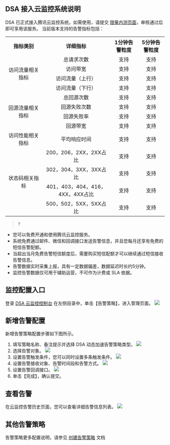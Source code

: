 ## DSA 接入云监控系统说明

DSA 已正式接入腾讯云监控系统，如需使用，请提交 [限量内测页面](https://cloud.tencent.com/apply/p/abe6aep8pn)，审核通过后即可享用该服务。
当前版本支持的告警指标包括：

<table style="display:table;">
	<tbody>
		<tr>
			<th colspan="1" style="text-align: center;width: 100px;"> 指标类别 </th>
			<th colspan="1" style="text-align: center"> 详细指标 </th>
			<th colspan="1" style="text-align: center"> 1分钟告警粒度 </th>
			<th colspan="1" style="text-align: center"> 5分钟告警粒度 </th>
		</tr>
		<tr>
			<td rowspan="4" style="text-align: center;width: 100px;"> 访问流量相关指标 </td>
			<td colspan="1" style="text-align: center"> 总请求次数 </td>
			<td colspan="1" style="text-align: center"> 支持 </td>
			<td colspan="1" style="text-align: center"> 支持 </td>
		</tr>
		<tr>
			<td colspan="1" style="text-align: center"> 访问带宽 </td>
			<td colspan="1" style="text-align: center"> 支持 </td>
			<td colspan="1" style="text-align: center"> 支持 </td>
		</tr>
		<tr>
			<td colspan="1" style="text-align: center"> 访问流量（上行） </td>
			<td colspan="1" style="text-align: center"> 支持 </td>
			<td colspan="1" style="text-align: center"> 支持 </td>
		</tr>
		<tr>
			<td colspan="1" style="text-align: center"> 访问流量（下行） </td>
			<td colspan="1" style="text-align: center"> 支持 </td>
			<td colspan="1" style="text-align: center"> 支持 </td>
		</tr>
		<tr>
			<td rowspan="4" style="text-align: center;width: 100px;"> 回源流量相关指标 </td>
			<td colspan="1" style="text-align: center"> 总回源次数 </td>
			<td colspan="1" style="text-align: center"> 支持 </td>
			<td colspan="1" style="text-align: center"> 支持 </td>
		</tr>
		<tr>
			<td colspan="1" style="text-align: center"> 回源失败次数 </td>
			<td colspan="1" style="text-align: center"> 支持 </td>
			<td colspan="1" style="text-align: center"> 支持 </td>
		</tr>
		<tr>
			<td colspan="1" style="text-align: center"> 回源失败率 </td>
			<td colspan="1" style="text-align: center"> 支持 </td>
			<td colspan="1" style="text-align: center"> 支持 </td>
		</tr>
		<tr>
			<td colspan="1" style="text-align: center"> 回源带宽 </td>
			<td colspan="1" style="text-align: center"> 支持 </td>
			<td colspan="1" style="text-align: center"> 支持 </td>
		</tr>
		<tr>
			<td rowspan="1" style="text-align: center;width: 100px;"> 访问性能相关指标 </td>
			<td colspan="1" style="text-align: center"> 平均响应时间 </td>
			<td colspan="1" style="text-align: center"> 支持 </td>
			<td colspan="1" style="text-align: center"> 支持 </td>
		</tr>
		<tr>
			<td rowspan="4" style="text-align: center;width: 100px;"> 状态码相关指标 </td>
			<td colspan="1" style="text-align: center"> 200，206，2XX，2XX占比 </td>
			<td colspan="1" style="text-align: center"> 支持 </td>
			<td colspan="1" style="text-align: center"> 支持 </td>
		</tr>
		<tr>
			<td colspan="1" style="text-align: center"> 302，304，3XX，3XX占比 </td>
			<td colspan="1" style="text-align: center"> 支持 </td>
			<td colspan="1" style="text-align: center"> 支持 </td>
		</tr>
		<tr>
			<td colspan="1" style="text-align: center"> 401，403，404，416，4XX，4XX占比 </td>
			<td colspan="1" style="text-align: center"> 支持 </td>
			<td colspan="1" style="text-align: center"> 支持 </td>
		</tr>
		<tr>
			<td colspan="1" style="text-align: center"> 500，502，5XX，5XX占比 </td>
			<td colspan="1" style="text-align: center"> 支持 </td>
			<td colspan="1" style="text-align: center"> 支持 </td>
		</tr>
	</tbody>
</table>

>? 
- 您可以免费开通和使用腾讯云监控服务。
- 系统免费通过邮件、微信和回调接口发送告警信息，并且您每月还享有免费的短信告警配额。
- 当超出当月免费告警短信额度后，需要购买短信配额才可以继续通过短信接收告警信息。
- 告警数据实时采集上报，具有一定数据偏差，数据延迟时长约5分钟。
- 监控告警数据仅可用于辅助运营，不可作为计费或 SLA 依据。



## 监控配置入口
登录 [DSA 云监控控制台](https://console.cloud.tencent.com/monitor/policylist)  在左侧目录中，单击【告警策略】，进入管理页面。
![](https://main.qcloudimg.com/raw/b8bc205767f178371c4bde3ce995482e.png)

## 新增告警配置

新增告警策略配置步骤如下图所示。
1. 填写策略名称、备注提示并选择 DSA 动态加速告警策略类型。
![](https://main.qcloudimg.com/raw/41886628b7a7148ae64e51fdbfcddf7d.png)
2. 选择告警对象。
![](https://main.qcloudimg.com/raw/d203babf3d633d0f453d96dcf0844fc7.png)
3. 设置告警触发条件，您可以同时设置多条触发条件。
![](https://main.qcloudimg.com/raw/639e37cb80e69691ab248c9c8df99bef.png)
4. 设置告警接收对象、告警时间段和告警方式。
![](https://main.qcloudimg.com/raw/7b39510054f9815c213565323560d048.png)
5. 设置告警回调接口。
![](https://main.qcloudimg.com/raw/e4b7d897120d3297510ebafd97dc060b.png)
6. 单击【完成】，确认提交。


## 查看告警

在云监控告警历史页面，您可以查看详细告警信息列表。
![](https://main.qcloudimg.com/raw/6b7f10c1bc752046cb844d660a378da3.png)

## 其他告警策略

告警策略更多配置说明，请参见 [创建告警策略](https://cloud.tencent.com/document/product/248/6215#2.-%E5%91%8A%E8%AD%A6%E7%AD%96%E7%95%A5) 文档
